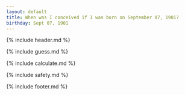 ```yaml
---
layout: default
title: When was I conceived if I was born on September 07, 1901?
birthday: Sept 07, 1901
---
```


{% include header.md %}

{% include guess.md %}

{% include calculate.md %}

{% include safety.md %}

{% include footer.md %}



